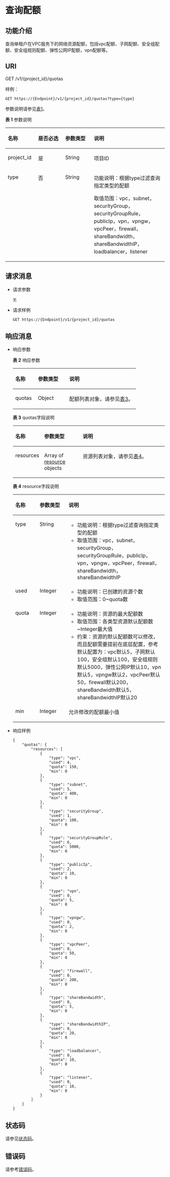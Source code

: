 # 查询配额<a name="zh-cn_topic_0020090607"></a>

## 功能介绍<a name="section52301286"></a>

查询单租户在VPC服务下的网络资源配额，包括vpc配额、子网配额、安全组配额、安全组规则配额、弹性公网IP配额，vpn配额等。

## URI<a name="section949529"></a>

GET /v1/\{project\_id\}/quotas

样例：

```
GET https://{Endpoint}/v1/{project_id}/quotas?type={type}
```

参数说明请参见[表1](#table38014313)。

**表 1**  参数说明

<a name="table38014313"></a>
<table><thead align="left"><tr id="row46663997"><th class="cellrowborder" valign="top" width="19%" id="mcps1.2.5.1.1"><p id="p21687383"><a name="p21687383"></a><a name="p21687383"></a>名称</p>
</th>
<th class="cellrowborder" valign="top" width="17%" id="mcps1.2.5.1.2"><p id="p11847581"><a name="p11847581"></a><a name="p11847581"></a>是否必选</p>
</th>
<th class="cellrowborder" valign="top" width="18%" id="mcps1.2.5.1.3"><p id="p18682156172640"><a name="p18682156172640"></a><a name="p18682156172640"></a>参数类型</p>
</th>
<th class="cellrowborder" valign="top" width="46%" id="mcps1.2.5.1.4"><p id="p20130041"><a name="p20130041"></a><a name="p20130041"></a>说明</p>
</th>
</tr>
</thead>
<tbody><tr id="row19920592"><td class="cellrowborder" valign="top" width="19%" headers="mcps1.2.5.1.1 "><p id="p2955276"><a name="p2955276"></a><a name="p2955276"></a>project_id</p>
</td>
<td class="cellrowborder" valign="top" width="17%" headers="mcps1.2.5.1.2 "><p id="p38050837"><a name="p38050837"></a><a name="p38050837"></a>是</p>
</td>
<td class="cellrowborder" valign="top" width="18%" headers="mcps1.2.5.1.3 "><p id="p36859696172640"><a name="p36859696172640"></a><a name="p36859696172640"></a>String</p>
</td>
<td class="cellrowborder" valign="top" width="46%" headers="mcps1.2.5.1.4 "><p id="p10487112"><a name="p10487112"></a><a name="p10487112"></a>项目ID</p>
</td>
</tr>
<tr id="row23099752"><td class="cellrowborder" valign="top" width="19%" headers="mcps1.2.5.1.1 "><p id="p59140623"><a name="p59140623"></a><a name="p59140623"></a>type</p>
</td>
<td class="cellrowborder" valign="top" width="17%" headers="mcps1.2.5.1.2 "><p id="p25661150"><a name="p25661150"></a><a name="p25661150"></a>否</p>
</td>
<td class="cellrowborder" valign="top" width="18%" headers="mcps1.2.5.1.3 "><p id="p32845400172640"><a name="p32845400172640"></a><a name="p32845400172640"></a>String</p>
</td>
<td class="cellrowborder" valign="top" width="46%" headers="mcps1.2.5.1.4 "><p id="p4851544151913"><a name="p4851544151913"></a><a name="p4851544151913"></a>功能说明：根据type过滤查询指定类型的配额</p>
<p id="p48177051173921"><a name="p48177051173921"></a><a name="p48177051173921"></a>取值范围：vpc，subnet，securityGroup，securityGroupRule，publicIp，vpn，vpngw，vpcPeer，firewall，shareBandwidth，shareBandwidthIP，loadbalancer，listener</p>
</td>
</tr>
</tbody>
</table>

## 请求消息<a name="section8545767"></a>

-   请求参数

    ```
    无
    ```

-   请求样例

    ```
    GET https://{Endpoint}/v1/{project_id}/quotas
    ```


## 响应消息<a name="section9803039"></a>

-   响应参数

    **表 2**  响应参数

    <a name="table66351430155536"></a>
    <table><thead align="left"><tr id="row25019730155536"><th class="cellrowborder" valign="top" width="18.34%" id="mcps1.2.4.1.1"><p id="p13332267155536"><a name="p13332267155536"></a><a name="p13332267155536"></a>名称</p>
    </th>
    <th class="cellrowborder" valign="top" width="25.509999999999998%" id="mcps1.2.4.1.2"><p id="p30154725155536"><a name="p30154725155536"></a><a name="p30154725155536"></a>参数类型</p>
    </th>
    <th class="cellrowborder" valign="top" width="56.15%" id="mcps1.2.4.1.3"><p id="p26613655155536"><a name="p26613655155536"></a><a name="p26613655155536"></a>说明</p>
    </th>
    </tr>
    </thead>
    <tbody><tr id="row8222433155536"><td class="cellrowborder" valign="top" width="18.34%" headers="mcps1.2.4.1.1 "><p id="p62037356155536"><a name="p62037356155536"></a><a name="p62037356155536"></a>quotas</p>
    </td>
    <td class="cellrowborder" valign="top" width="25.509999999999998%" headers="mcps1.2.4.1.2 "><p id="p11836771155536"><a name="p11836771155536"></a><a name="p11836771155536"></a>Object</p>
    </td>
    <td class="cellrowborder" valign="top" width="56.15%" headers="mcps1.2.4.1.3 "><p id="p39072163155536"><a name="p39072163155536"></a><a name="p39072163155536"></a>配额列表对象，请参见<a href="#table11308015155544">表3</a>。</p>
    </td>
    </tr>
    </tbody>
    </table>

    **表 3**  quotas字段说明

    <a name="table11308015155544"></a>
    <table><thead align="left"><tr id="row37694756155544"><th class="cellrowborder" valign="top" width="18.34%" id="mcps1.2.4.1.1"><p id="p33376361155544"><a name="p33376361155544"></a><a name="p33376361155544"></a>名称</p>
    </th>
    <th class="cellrowborder" valign="top" width="25.509999999999998%" id="mcps1.2.4.1.2"><p id="p6082737155544"><a name="p6082737155544"></a><a name="p6082737155544"></a>参数类型</p>
    </th>
    <th class="cellrowborder" valign="top" width="56.15%" id="mcps1.2.4.1.3"><p id="p22939651155544"><a name="p22939651155544"></a><a name="p22939651155544"></a>说明</p>
    </th>
    </tr>
    </thead>
    <tbody><tr id="row46172458155544"><td class="cellrowborder" valign="top" width="18.34%" headers="mcps1.2.4.1.1 "><p id="p48981646155544"><a name="p48981646155544"></a><a name="p48981646155544"></a>resources</p>
    </td>
    <td class="cellrowborder" valign="top" width="25.509999999999998%" headers="mcps1.2.4.1.2 "><p id="p51341867155544"><a name="p51341867155544"></a><a name="p51341867155544"></a>Array of <a href="#table8208684">resource</a> objects</p>
    </td>
    <td class="cellrowborder" valign="top" width="56.15%" headers="mcps1.2.4.1.3 "><p id="p48584024155544"><a name="p48584024155544"></a><a name="p48584024155544"></a>资源列表对象，请参见<a href="#table8208684">表4</a>。</p>
    </td>
    </tr>
    </tbody>
    </table>

    **表 4**  resource字段说明

    <a name="table8208684"></a>
    <table><thead align="left"><tr id="row19762867"><th class="cellrowborder" valign="top" width="15.959999999999999%" id="mcps1.2.4.1.1"><p id="p57288388"><a name="p57288388"></a><a name="p57288388"></a>名称</p>
    </th>
    <th class="cellrowborder" valign="top" width="19.1%" id="mcps1.2.4.1.2"><p id="p3523125172732"><a name="p3523125172732"></a><a name="p3523125172732"></a>参数类型</p>
    </th>
    <th class="cellrowborder" valign="top" width="64.94%" id="mcps1.2.4.1.3"><p id="p59475690"><a name="p59475690"></a><a name="p59475690"></a>说明</p>
    </th>
    </tr>
    </thead>
    <tbody><tr id="row52801617"><td class="cellrowborder" valign="top" width="15.959999999999999%" headers="mcps1.2.4.1.1 "><p id="p49072547"><a name="p49072547"></a><a name="p49072547"></a>type</p>
    </td>
    <td class="cellrowborder" valign="top" width="19.1%" headers="mcps1.2.4.1.2 "><p id="p16937702172732"><a name="p16937702172732"></a><a name="p16937702172732"></a>String</p>
    </td>
    <td class="cellrowborder" valign="top" width="64.94%" headers="mcps1.2.4.1.3 "><a name="ul15534105019216"></a><a name="ul15534105019216"></a><ul id="ul15534105019216"><li>功能说明：根据type过滤查询指定类型的配额</li><li>取值范围：vpc，subnet，securityGroup，securityGroupRule，publicIp，vpn，vpngw，vpcPeer，firewall，shareBandwidth，shareBandwidthIP</li></ul>
    </td>
    </tr>
    <tr id="row49017803"><td class="cellrowborder" valign="top" width="15.959999999999999%" headers="mcps1.2.4.1.1 "><p id="p11019092"><a name="p11019092"></a><a name="p11019092"></a>used</p>
    </td>
    <td class="cellrowborder" valign="top" width="19.1%" headers="mcps1.2.4.1.2 "><p id="p29776587172732"><a name="p29776587172732"></a><a name="p29776587172732"></a>Integer</p>
    </td>
    <td class="cellrowborder" valign="top" width="64.94%" headers="mcps1.2.4.1.3 "><a name="ul255215419218"></a><a name="ul255215419218"></a><ul id="ul255215419218"><li>功能说明：已创建的资源个数</li><li>取值范围：0~quota数</li></ul>
    </td>
    </tr>
    <tr id="row13742502"><td class="cellrowborder" valign="top" width="15.959999999999999%" headers="mcps1.2.4.1.1 "><p id="p39400845"><a name="p39400845"></a><a name="p39400845"></a>quota</p>
    </td>
    <td class="cellrowborder" valign="top" width="19.1%" headers="mcps1.2.4.1.2 "><p id="p63093324172732"><a name="p63093324172732"></a><a name="p63093324172732"></a>Integer</p>
    </td>
    <td class="cellrowborder" valign="top" width="64.94%" headers="mcps1.2.4.1.3 "><a name="ul399282316224"></a><a name="ul399282316224"></a><ul id="ul399282316224"><li>功能说明：资源的最大配额数</li><li>取值范围：各类型资源默认配额数~Integer最大值</li><li>约束：资源的默认配额数可以修改，而且配额需要提前在底层配置，参考默认配置为：vpc默认5，子网默认100，安全组默认100，安全组规则默认5000，弹性公网IP默认10，vpn默认5，vpngw默认2，vpcPeer默认50，firewall默认200，shareBandwidth默认5，shareBandwidthIP默认20</li></ul>
    </td>
    </tr>
    <tr id="row4925573392829"><td class="cellrowborder" valign="top" width="15.959999999999999%" headers="mcps1.2.4.1.1 "><p id="p576726292829"><a name="p576726292829"></a><a name="p576726292829"></a>min</p>
    </td>
    <td class="cellrowborder" valign="top" width="19.1%" headers="mcps1.2.4.1.2 "><p id="p3758450892829"><a name="p3758450892829"></a><a name="p3758450892829"></a>Integer</p>
    </td>
    <td class="cellrowborder" valign="top" width="64.94%" headers="mcps1.2.4.1.3 "><p id="p6018282892829"><a name="p6018282892829"></a><a name="p6018282892829"></a>允许修改的配额最小值</p>
    </td>
    </tr>
    </tbody>
    </table>

-   响应样例

    ```
    {
        "quotas": {
            "resources": [
                {
                    "type": "vpc",
                    "used": 4,
                    "quota": 150,
                    "min": 0
                },
                {
                    "type": "subnet",
                    "used": 5,
                    "quota": 400,
                    "min": 0
                },
                {
                    "type": "securityGroup",
                    "used": 1,
                    "quota": 100,
                    "min": 0
                },
                {
                    "type": "securityGroupRule",
                    "used": 6,
                    "quota": 5000,
                    "min": 0
                },
                {
                    "type": "publicIp",
                    "used": 2,
                    "quota": 10,
                    "min": 0
                },
                {
                    "type": "vpn",
                    "used": 0,
                    "quota": 5,
                    "min": 0
                },
                {
                    "type": "vpngw",
                    "used": 0,
                    "quota": 2,
                    "min": 0
                },
                {
                    "type": "vpcPeer",
                    "used": 0,
                    "quota": 50,
                    "min": 0
                },
                {
                    "type": "firewall",
                    "used": 0,
                    "quota": 200,
                    "min": 0
                },
                {
                    "type": "shareBandwidth",
                    "used": 0,
                    "quota": 5,
                    "min": 0
                },
                {
                    "type": "shareBandwidthIP",
                    "used": 0,
                    "quota": 20,
                    "min": 0
                },
                {
                    "type": "loadbalancer",
                    "used": 0,
                    "quota": 10,
                    "min": 0
                },
                {
                    "type": "listener",
                    "used": 0,
                    "quota": 10,
                    "min": 0
                }
            ]
        }
    }
    ```


## 状态码<a name="section31981619"></a>

请参见[状态码](状态码.md)。

## 错误码<a name="section85821649202813"></a>

请参考[错误码](错误码.md)。


